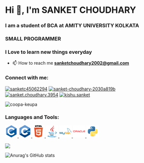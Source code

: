 <h1 align="LEFT">Hi 👋, I'm SANKET CHOUDHARY</h1>
<h3 align="LEFT">I am a student of BCA at AMITY UNIVERSITY KOLKATA</h3>
<h3 align="LEFT">SMALL PROGRAMMER</h3>
<h3 align="LEFT">I Love to learn new things everyday</h3>


- 📫 How to reach me **sanketchoudhary2002@gmail.com**

<h3 align="left">Connect with me:</h3>
<p align="left">
<a href="https://twitter.com/sanketc45062294" target="blank"><img align="center" src="https://raw.githubusercontent.com/rahuldkjain/github-profile-readme-generator/master/src/images/icons/Social/twitter.svg" alt="sanketc45062294" height="30" width="40" /></a>
<a href="https://linkedin.com/in/sanket-choudhary-2030a819b" target="blank"><img align="center" src="https://raw.githubusercontent.com/rahuldkjain/github-profile-readme-generator/master/src/images/icons/Social/linked-in-alt.svg" alt="sanket-choudhary-2030a819b" height="30" width="40" /></a>
<a href="https://fb.com/sanket.choudhary.3954" target="blank"><img align="center" src="https://raw.githubusercontent.com/rahuldkjain/github-profile-readme-generator/master/src/images/icons/Social/facebook.svg" alt="sanket.choudhary.3954" height="30" width="40" /></a>
<a href="https://instagram.com/kishu.sanket" target="blank"><img align="center" src="https://raw.githubusercontent.com/rahuldkjain/github-profile-readme-generator/master/src/images/icons/Social/instagram.svg" alt="kishu.sanket" height="30" width="40" /></a>
</p>


![coopa-keupa](https://user-images.githubusercontent.com/90341148/155885343-84241695-33e5-4a38-91d4-a78b621ce17e.gif)


<h3 align="left">Languages and Tools:</h3>
<p align="left"> <a href="https://www.cprogramming.com/" target="_blank" rel="noreferrer"> <img src="https://raw.githubusercontent.com/devicons/devicon/master/icons/c/c-original.svg" alt="c" width="40" height="40"/> </a> <a href="https://www.w3schools.com/cpp/" target="_blank" rel="noreferrer"> <img src="https://raw.githubusercontent.com/devicons/devicon/master/icons/cplusplus/cplusplus-original.svg" alt="cplusplus" width="40" height="40"/> </a> <a href="https://www.djangoproject.com/" target="_blank" rel="noreferrer"> <img src="https://raw.githubusercontent.com/devicons/devicon/master/icons/html5/html5-original-wordmark.svg" alt="html5" width="40" height="40"/> </a> <a href="https://www.java.com" target="_blank" rel="noreferrer"> <img src="https://raw.githubusercontent.com/devicons/devicon/master/icons/java/java-original.svg" alt="java" width="40" height="40"/> </a> <a href="https://www.mysql.com/" target="_blank" rel="noreferrer"> <img src="https://raw.githubusercontent.com/devicons/devicon/master/icons/mysql/mysql-original-wordmark.svg" alt="mysql" width="40" height="40"/> </a> <a href="https://www.oracle.com/" target="_blank" rel="noreferrer"> <img src="https://raw.githubusercontent.com/devicons/devicon/master/icons/oracle/oracle-original.svg" alt="oracle" width="40" height="40"/> </a> <a href="https://www.python.org" target="_blank" rel="noreferrer"> <img src="https://raw.githubusercontent.com/devicons/devicon/master/icons/python/python-original.svg" alt="python" width="40" height="40"/> </a> </p>



<p><img align="center" src="http://github-readme-stats.vercel.app/api/top-langs?username= SANKETKISHU &show icon=true&locale=en&layout=compact" />

![Anurag's GitHub stats](https://github-readme-stats.vercel.app/api?username=SANKETKISHU&theme=dark&show_icons=true)



